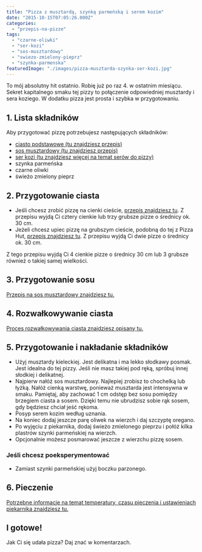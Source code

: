 ```yaml
---
title: "Pizza z musztardą, szynką parmeńską i serem kozim"
date: "2015-10-15T07:05:26.000Z"
categories: 
  - "przepis-na-pizze"
tags: 
  - "czarne-oliwki"
  - "ser-kozi"
  - "sos-musztardowy"
  - "swiezo-zmielony-pieprz"
  - "szynka-parmenska"
featuredImage: "./images/pizza-musztarda-szynka-ser-kozi.jpg"
---
```


To mój absolutny hit ostatnio. Robię już po raz 4. w ostatnim miesiącu. Sekret kapitalnego smaku tej pizzy to połączenie odpowiedniej musztardy i sera koziego. W dodatku pizza jest prosta i szybka w przygotowaniu.

## 1\. Lista składników

Aby przygotować pizzę potrzebujesz następujących składników:

- <a title="Przepis na ciasto podstawowe" href="/przepis-na-ciasto-na-pizze/">ciasto podstawowe (tu znajdziesz przepis)</a>
- <a title="Przepis na sos z suszonych pomidorów" href="/sos-musztardowy/">sos musztardowy (tu znajdziesz przepis)</a>
- <a title="Ser do pizzy" href="/jaki-ser-wybrac-do-pizzy/">ser kozi (tu znajdziesz więcej na temat serów do pizzy)</a>
- szynka parmeńska
- czarne oliwki
- świeżo zmielony pieprz

## 2\. Przygotowanie ciasta

- Jeśli chcesz zrobić pizzę na cienki cieście, <a title="Przepis na ciasto podstawowe" href="/przepis-na-ciasto-na-pizze/">przepis znajdziesz tu</a>. Z przepisu wyjdą Ci cztery cienkie lub trzy grubsze pizze o średnicy ok. 30 cm.
- Jeżeli chcesz upiec pizzę na grubszym cieście, podobną do tej z Pizza Hut, <a title="Przepis na pizzę na grubym cieście" href="/jak-zrobic-ciasto-na-pizze-jak-w-pizza-hut/">przepis znajdziesz tu</a>. Z przepisu wyjdą Ci dwie pizze o średnicy ok. 30 cm.

Z tego przepisu wyjdą Ci 4 cienkie pizze o średnicy 30 cm lub 3 grubsze również o takiej samej wielkości.

## 3\. Przygotowanie sosu

<a title="Przepis na sos musztardowy" href="/sos-musztardowy/">Przepis na sos musztardowy znajdziesz tu.</a>

## 4\. Rozwałkowywanie ciasta

<a title="Rozwałkowywanie ciasta" href="/jak-walkowac-ciasto-pizzy/">Proces rozwałkowywania ciasta znajdziesz opisany tu.</a>

## 5\. Przygotowanie i nakładanie składników

- Użyj musztardy kieleckiej. Jest delikatna i ma lekko słodkawy posmak. Jest idealna do tej pizzy. Jeśli nie masz takiej pod ręką, spróbuj innej słodkiej i delikatnej.
- Najpierw nałóż sos musztardowy. Najlepiej zrobisz to chochelką lub łyżką. Nałóż cienką warstwę, ponieważ musztarda jest intensywna w smaku. Pamiętaj, aby zachować 1 cm odstęp bez sosu pomiędzy brzegiem ciasta a sosem. Dzięki temu nie ubrudzisz sobie rąk sosem, gdy będziesz chciał jeść rękoma.
- Posyp serem kozim według uznania.
- Na koniec dodaj jeszcze parę oliwek na wierzch i daj szczyptę oregano.
- Po wyjęciu z piekarnika, dodaj świeżo zmielonego pieprzu i połóż kilka plastrów szynki parmeńskiej na wierzch.
- Opcjonalnie możesz posmarować jeszcze z wierzchu pizzę sosem.

### Jeśli chcesz poeksperymentować

- Zamiast szynki parmeńskiej użyj boczku parzonego.

## 6\. Pieczenie

<a title="Jak ustawić piekarnik do pieczenia pizzy" href="/jak-ustawic-piekarnik-pieczenia-pizzy/">Potrzebne informacje na temat temperatury, czasu pieczenia i ustawieniach piekarnika znajdziesz tu.</a>

## I gotowe!

Jak Ci się udała pizza? Daj znać w komentarzach.
